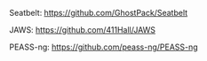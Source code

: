 Seatbelt:
https://github.com/GhostPack/Seatbelt

JAWS:
https://github.com/411Hall/JAWS

PEASS-ng:
https://github.com/peass-ng/PEASS-ng